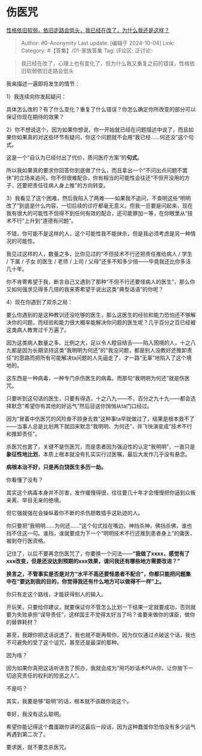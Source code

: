 # 伤医咒
[性格依旧软弱，依旧走路会低头，我已经在改了，为什么我还是这样？](https://www.zhihu.com/question/667586218/answer/4112961015)

> Author: #0-Anonymity
> Last update: [编辑于 2024-10-04]
> Link:
> Category: #【答集】/01-家族答集 
> Tag: 
> 评论区:
> 泛讨论:

> 我已经在改了，心理上也有变化了，但为什么我又重复之前的错误，性格依旧软弱依旧走路会低头

我来描述一遍即将发生的情节：

1）我连续向你发起疑问：

具体怎么改的？有了什么变化？重复了什么错误？你怎么确定你所改变的部分可以保证你现在期待的效果？

2）你不想说这个，因为如果你想说，你一开始就已经在问题描述中说了，而且如果你如果真的对这些环节有疑问，你这个问题就不会用“我已经……何还没”这个句式。

这是一个“自认为已经付出了代价，质问医疗方案”的**句式**。

所以我如果真的要求你回答你到底做了什么，而且拿出一个“不问出点问题不罢休”的立场来追问，你不但很难配合，你有相当的可能性会往还“不但开没用的方子，还要把责任往病人身上推”的方向转变。

3）我看见了这个困难，然后我陷入了两难——如果我不追问，不查明这些“明明改了”到底是什么内容，一切后续的诊疗都毫无意义。但我一旦要是问起来，现在我有很大的可能性不但得不到任何有效的配合，还可能罪加一等，在你眼里从“技术不行”上升到“道德有问题”。

不错，你可能不是这样的人，这个可能性我不能抹杀，但是我必须考虑是另一种情况的可能性。

我见过这样的人，数量之多，比你见过的“不但技术不行还把责任推给病人 / 学生 / 下属 / 子女 的医生 / 老师 / 上司 / 父母”还多不知多少倍——毕竟我还比你多活几十年。

你不肯寄希望于我，断言自己又遇到了那种“不但不行还要怪病人的医生”，那么你又如何强求见得多几倍的我来寄希望于说出这类“典型话语”的你呢？

4）现在你遇到了双杀之局：

要么你遇到的是这种教训还没吃够的医生，那么这医生的经验和能力恐怕还不够解决你的问题，而经验和能力很大概率能解决你问题的医生呢？几乎百分之百已经被这类病人教育过千万遍了。

因为这类病人数量之多、比例之大，足以令人瞠目结舌——陷入困境的人，十之八九都是因为长期坚持这类“我明明为何还”的“我没问题，都是别人没教好还推卸责任”的思路而把所有可能解决ta问题的人先逼走了，才一路“无辜”地陷入了这个境地的。

这东西是一种病毒，一种专门杀伤医生的病毒。而那句“我明明为何还”就是伤医咒。

只要听到这句话的医生，只要有得选，十之八九——不，百分之九十九——都会选择默念“希望你有其他的好运气”然后目送你悄悄从ta门口经过。

因为“冒着中伤医咒的风险奋不顾身去救”这种事ta早就做过了，结果是根本救不了——当事人总是比划两下就回来默念“我明明、为何还”，并飞快演变成“技术不行和推卸责任”。

杀医咒也罢了，关键不是伤医咒，而是患者因为强迫性的认定“我明明”，一直只是**象征性地比划**，本质上根本就没有扎实实行过医嘱，最后大发作几乎没有悬念。

**病根本治不好，只是再白饶医生多历一劫。**

你看懂了没有？

其实这个病毒本身并不厉害，发作缓慢得很，往往要几十年才会慢慢把你逼到众叛亲离、举目无亲的绝境。

但它强就强在会操纵着你不断的杀伤胆敢插手这轨迹的人。

你只要把“我明明……为何还……”这个句式挂在嘴边，神挡杀神，佛挡杀佛，谁也挡不住这一句。谁挡，谁就要成为下一个“明明技术不行还推到患者身上”的庸医，被剥夺行医资格。

记住了，以后不要再念伤医咒了，你要换一个问法——**“我做了xxxx，感觉有了xxx改变，但是还没达到预期的xxx效果，请问我还有哪些地方需要改进？”**

**换言之，不管事实是否是对方“水平不高还要怪患者不配合”，你都只能把问题集中在“要达到我的目的，你觉得我还有什么地方可以做得不一样”上。**

你只有走这个路线，才能获得别人的输入。

开玩笑，只要给你建议，就要保证你不管怎么比划一下结果一定就要成功，否则就要为失败承担“误导责任”，这样国王不觉得太好当了吗？谁要来做你的谋臣，做你的替罪耗材？

甚至，我跟你把这话说透了，我也就不能再帮你，因为仅仅通过点破这个话，我也不可避免的受了这个诅咒，甚至还是最深的那种。

因为啥？

因为如果你真把这话听进去了照办，我就会成为“用巧妙话术PUA你，让你放下一切追究责任的权利的险恶之人”。

不是吗？

其实，我要是够“聪明”的话，根本就不该跟你说这个。

幸好，我没有这么聪明。

希望你能记得这个蠢蛋跟你讲的这最后一段话，因为这种蠢蛋你恐怕没有多少运气再遇到第二次了。

要求医，就不要念杀医咒。
